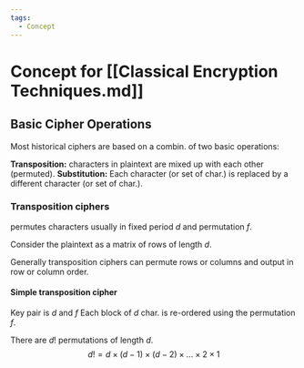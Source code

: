 ```yaml
---
tags:
  - Concept
---
```

# Concept for [[Classical Encryption Techniques.md]]

## Basic Cipher Operations
Most historical ciphers are based on a combin. of two basic operations:

**Transposition:** characters in plaintext are mixed up with each other (permuted).
**Substitution:** Each character (or set of char.) is replaced by a different character (or set of char.).

### Transposition ciphers
permutes characters usually in fixed period $d$ and permutation $f$.

Consider the plaintext as a matrix of rows of length $d$.

Generally transposition ciphers can permute rows or columns and output in row or column order.

#### Simple transposition cipher
Key pair is $d$ and $f$
Each block of $d$ char. is re-ordered using the permutation $f$.

There are $d!$ permutations of length $d$.
$$d!=d\times(d-1)\times(d-2)\times ...\times2\times1$$